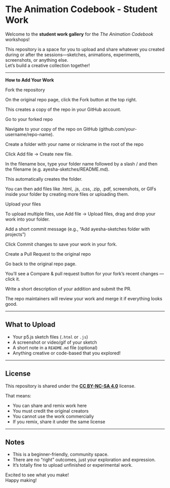 # The Animation Codebook - Student Work


Welcome to the **student work gallery** for the *The Animation Codebook* workshops!

This repository is a space for you to upload and share whatever you created during or after the sessions—sketches, animations, experiments, screenshots, or anything else.  
Let’s build a creative collection together!

---

**How to Add Your Work**


Fork the repository

On the original repo page, click the Fork button at the top right.

This creates a copy of the repo in your GitHub account.

Go to your forked repo

Navigate to your copy of the repo on GitHub (github.com/your-username/repo-name).

Create a folder with your name or nickname in the root of the repo

Click Add file → Create new file.

In the filename box, type your folder name followed by a slash / and then the filename (e.g. ayesha-sketches/README.md).

This automatically creates the folder.

You can then add files like .html, .js, .css, .zip, .pdf, screenshots, or GIFs inside your folder by creating more files or uploading them.

Upload your files

To upload multiple files, use Add file → Upload files, drag and drop your work into your folder.

Add a short commit message (e.g., “Add ayesha-sketches folder with projects”)

Click Commit changes to save your work in your fork.

Create a Pull Request to the original repo

Go back to the original repo page.

You’ll see a Compare & pull request button for your fork’s recent changes — click it.

Write a short description of your addition and submit the PR.

The repo maintainers will review your work and merge it if everything looks good.

   
---

## What to Upload

- Your p5.js sketch files (`.html` or `.js`)
- A screenshot or video/gif of your sketch
- A short note in a `README.md` file (optional)
- Anything creative or code-based that you explored!

---

## License

This repository is shared under the **[CC BY-NC-SA 4.0](https://creativecommons.org/licenses/by-nc-sa/4.0/)** license.

That means:
- You can share and remix work here
- You must credit the original creators
- You cannot use the work commercially
- If you remix, share it under the same license

---

## Notes

- This is a beginner-friendly, community space.
- There are no “right” outcomes, just your exploration and expression.
- It’s totally fine to upload unfinished or experimental work.

Excited to see what you make!  
Happy making! 

